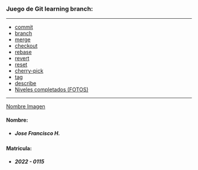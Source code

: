 ### Juego de Git learning branch:

<hr>

+ [commit](/Comandos%20del%20juego%2C%20uso%20y%20aplicaci%C3%B3n/commit.md)
+ [branch](/Comandos%20del%20juego%2C%20uso%20y%20aplicaci%C3%B3n/branch.md)
+ [merge](/Comandos%20del%20juego%2C%20uso%20y%20aplicaci%C3%B3n/merge.md)
+ [checkout](/Comandos%20del%20juego%2C%20uso%20y%20aplicaci%C3%B3n/checkout.md)
+ [rebase](/Comandos%20del%20juego%2C%20uso%20y%20aplicaci%C3%B3n/rebase.md)
+ [revert](/Comandos%20del%20juego%2C%20uso%20y%20aplicaci%C3%B3n/revert.md)
+ [reset](/Comandos%20del%20juego%2C%20uso%20y%20aplicaci%C3%B3n/reset.md)
+ [cherry-pick](/Comandos%20del%20juego%2C%20uso%20y%20aplicaci%C3%B3n/reset.md)
+ [tag](/Comandos%20del%20juego%2C%20uso%20y%20aplicaci%C3%B3n/tag.md)
+ [describe](/Comandos%20del%20juego%2C%20uso%20y%20aplicaci%C3%B3n/describe.md)
+ [Niveles completados (FOTOS)](/Captures/)

<hr>

[Nombre Imagen](youtube.com/Th3Mayar)

#### Nombre:
+ ##### Jose Francisco H.

#### Matricula:
+ ##### 2022 - 0115
